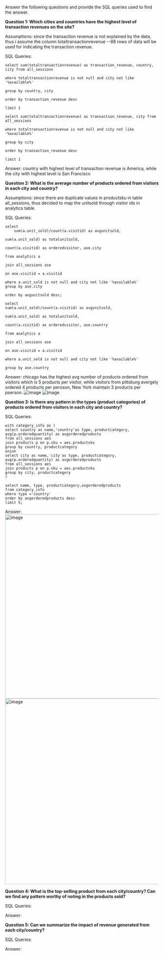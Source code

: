 Answer the following questions and provide the SQL queries used to find the answer.

    
**Question 1: Which cities and countries have the highest level of transaction revenues on the site?**

Assumptions: since the transaction revenue is not explained by the data, thus i assume the column totaltransactionrevenue --88 rows of data will be used for indicating the transaction revenue.

SQL Queries:

    select sum(totaltransactionrevenue) as transaction_revenue, country, city from all_sessions

    where totaltransactionrevenue is not null and city not like '%available%' 

    group by country, city

    order by transaction_revenue desc

    limit 1

    select sum(totaltransactionrevenue) as transaction_revenue, city from all_sessions

    where totaltransactionrevenue is not null and city not like '%available%'

    group by city

    order by transaction_revenue desc

    limit 1


Answer: country with highest level of transaction revenue is America,  while the city with highest level is San Francisco




**Question 2: What is the average number of products ordered from visitors in each city and country?**

Assumptions: since there are duplicate values in productsku in table all_sessions, thus decided to map the unitsold through visitor ids in analytics table.

SQL Queries:

  	select 
    	sum(a.unit_sold)/count(a.visitid) as avgunitsold, 
    
   	sum(a.unit_sold) as totalunitsold, 
    
    count(a.visitid) as orderedvisitor, ase.city
    
    from analytics a 

    join all_sessions ase

    on ase.visitid = a.visitid

    where a.unit_sold is not null and city not like '%available%'
    group by ase.city

    order by avgunitsold desc;

    select 
    sum(a.unit_sold)/count(a.visitid) as avgunitsold,
    
    sum(a.unit_sold) as totalunitsold, 
    
    count(a.visitid) as orderedvisitor, ase.country
    
    from analytics a 

    join all_sessions ase

    on ase.visitid = a.visitid

    where a.unit_sold is not null and city not like '%available%'

    group by ase.country

Answer: chicago has the highest avg number of products ordered from visitors which is 5 products per visitor, while visitors from pittsburg avergely ordered 4 products per peroson, New York maintain 3 products per pserson.
 ![image](https://github.com/maybester/transforming-analyzing-data-in-SQL/assets/73912419/1f58b8b2-f0c9-47f1-bcd8-1750e71b98e4)
 ![image](https://github.com/maybester/transforming-analyzing-data-in-SQL/assets/73912419/70266098-5b22-4392-bf8e-ebf10fc19ea2)


**Question 3: Is there any pattern in the types (product categories) of products ordered from visitors in each city and country?**


SQL Queries:

  	with category_info as (
	select country as name,'country'as type, productcategory, avg(p.orderedquantity) as avgorderedproducts
	from all_sessions aes
	join products p on p.sku = aes.productsku
	group by country, productcategory
	union 
	select city as name,'city'as type, productcategory, avg(p.orderedquantity) as avgorderedproducts
	from all_sessions aes
	join products p on p.sku = aes.productsku
	group by city, productcategory
	)

	select name, type, productcategory,avgorderedproducts
	from category_info
	where type ='country'
	order by avgorderedproducts desc
	limit 5;


Answer:
<img width="603" alt="image" src="https://github.com/maybester/transforming-analyzing-data-in-SQL/assets/73912419/e0e6d18c-e5b3-470a-ac2c-efbc60e3f05b">
<img width="608" alt="image" src="https://github.com/maybester/transforming-analyzing-data-in-SQL/assets/73912419/17b4c5d8-e95c-4ccf-a76f-f30bc10f5737">


**Question 4: What is the top-selling product from each city/country? Can we find any pattern worthy of noting in the products sold?**


SQL Queries:



Answer:





**Question 5: Can we summarize the impact of revenue generated from each city/country?**

SQL Queries:



Answer:







